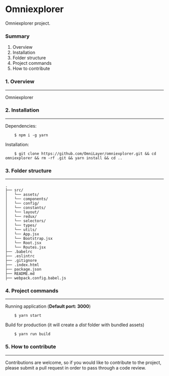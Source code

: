 # Omniexplorer
Omniexplorer project.




### Summary
1. Overview
2. Installation
3. Folder structure
4. Project commands
5. How to contribute 




### 1. Overview
---
Omniexplorer

### 2. Installation
---
Dependencies:
```
    $ npm i -g yarn
```

Installation:
```
    $ git clone https://github.com/OmniLayer/omniexplorer.git && cd omniexplorer && rm -rf .git && yarn install && cd ..
```

### 3. Folder structure
---
```
.
├── src/
│   └── assets/
│   └── components/
│   └── config/
│   └── constants/
│   └── layout/
│   └── redux/
│   └── selectors/
│   └── types/
│   └── utils/
│   └── App.jsx
│   └── Bootstrap.jsx
│   └── Root.jsx
│   └── Routes.jsx
├── .babelrc
├── .eslintrc
├── .gitignore
├── .index.html
├── package.json
├── README.md
├── webpack.config.babel.js
```




### 4. Project commands
---

Running application (**Default port: 3000**)
```
    $ yarn start
```
Build for production (it will create a *dist* folder with bundled assets)
```   
    $ yarn run build
```




### 5. How to contribute
---

Contributions are welcome, so if you would like to contribute to the project, please submit a pull request in order to pass through a code review. 
